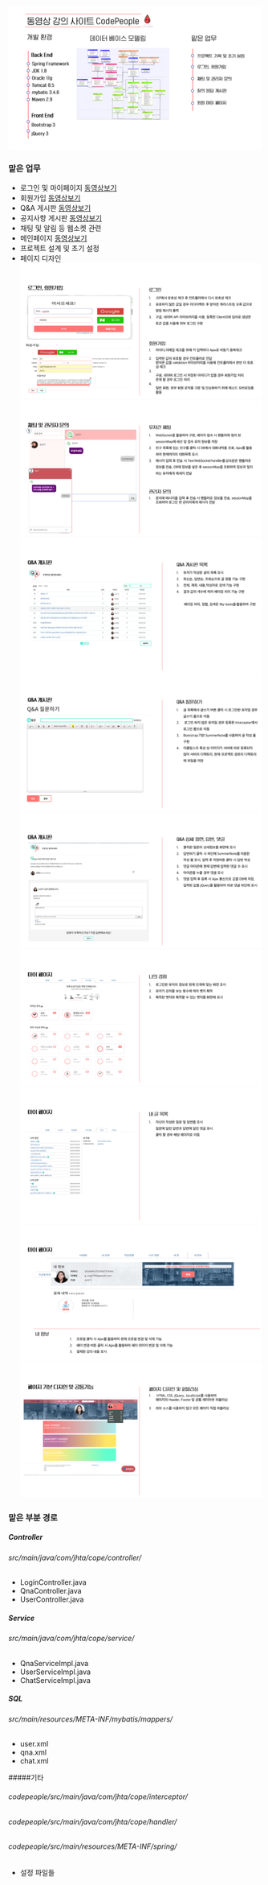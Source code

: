 
![1](./README_imgs/1.PNG)

### 맡은 업무
* 로그인 및 마이페이지 [동영상보기](https://www.youtube.com/watch?v=22e68DM7W6A)
* 회원가입            [동영상보기](https://www.youtube.com/watch?v=vPJlJ2kw0zw)
* Q&A 게시판          [동영상보기](https://www.youtube.com/watch?v=Dn-40-QY4N0&t=9s)
* 공지사항 게시판      [동영상보기](https://www.youtube.com/watch?v=m4pZYL0Urjw)
* 채팅 및 알림 등 웹소켓 관련
* 메인페이지           [동영상보기](https://www.youtube.com/watch?v=rb3aCEjEUBk)
* 프로젝트 설계 및 초기 설정
* 페이지 디자인 
![2](./README_imgs/2.PNG)
![3](./README_imgs/3.PNG)
![4](./README_imgs/4.PNG)
![5](./README_imgs/5.PNG)
![6](./README_imgs/6.PNG)
![7](./README_imgs/7.PNG)
![8](./README_imgs/8.PNG)
![9](./README_imgs/9.PNG)
![10](./README_imgs/10.PNG)

### 맡은 부분 경로
##### Controller
###### src/main/java/com/jhta/cope/controller/
+ LoginController.java
+ QnaController.java
+ UserController.java

##### Service
###### src/main/java/com/jhta/cope/service/
+ QnaServiceImpl.java
+ UserServiceImpl.java
+ ChatServiceImpl.java

##### SQL
###### src/main/resources/META-INF/mybatis/mappers/
+ user.xml
+ qna.xml
+ chat.xml

#####기타
###### codepeople/src/main/java/com/jhta/cope/interceptor/
###### codepeople/src/main/java/com/jhta/cope/handler/
###### codepeople/src/main/resources/META-INF/spring/
+ 설정 파일들
######
